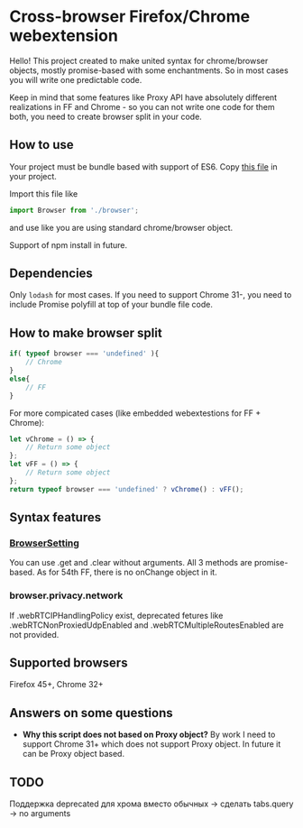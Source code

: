# Cross-browser Firefox/Chrome webextension

Hello! This project created to make united syntax for chrome/browser objects, mostly promise-based with some enchantments. So in most cases you will write one predictable code.

Keep in mind that some features like Proxy API have absolutely different realizations in FF and Chrome - so you can not write one code for them both, you need to create browser split in your code.

## How to use

Your project must be bundle based with support of ES6. Copy [this file](https://raw.githubusercontent.com/lawlietmester/webextension/master/browser.js) in your project.

Import this file like

```javascript
import Browser from './browser';
```

and use like you are using standard chrome/browser object.

Support of npm install in future.

## Dependencies

Only ```lodash``` for most cases. If you need to support Chrome 31-, you need to include Promise polyfill at top of your bundle file code.

## How to make browser split

```javascript
if( typeof browser === 'undefined' ){
    // Chrome
}
else{
    // FF
}
```

For more compicated cases (like embedded webextestions for FF + Chrome):

```javascript
let vChrome = () => {
    // Return some object
};
let vFF = () => {
    // Return some object
};
return typeof browser === 'undefined' ? vChrome() : vFF();
```

## Syntax features

### [BrowserSetting](https://developer.mozilla.org/en-US/Add-ons/WebExtensions/API/types/BrowserSetting)

You can use .get and .clear without arguments. All 3 methods are promise-based.
As for 54th FF, there is no onChange object in it.

### browser.privacy.network

If .webRTCIPHandlingPolicy exist, deprecated fetures like .webRTCNonProxiedUdpEnabled
and .webRTCMultipleRoutesEnabled are not provided.

## Supported browsers

Firefox 45+, Chrome 32+

## Answers on some questions

* __Why this script does not based on Proxy object?__
By work I need to support Chrome 31+ which does not support Proxy object.
In future it can be Proxy object based.


## TODO

Поддержка deprecated для хрома вместо обычных -> сделать
tabs.query -> no arguments
